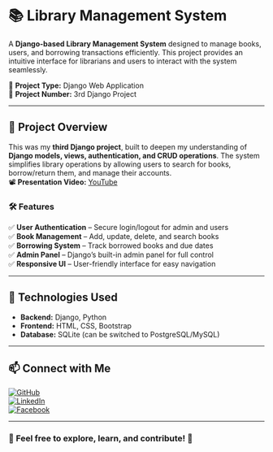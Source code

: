 # 📚 Library Management System  

A **Django-based Library Management System** designed to manage books, users, and borrowing transactions efficiently. This project provides an intuitive interface for librarians and users to interact with the system seamlessly.  

🔹 **Project Type:** Django Web Application  
🔹 **Project Number:** 3rd Django Project  

---

## 📌 Project Overview  
This was my **third Django project**, built to deepen my understanding of **Django models, views, authentication, and CRUD operations**. The system simplifies library operations by allowing users to search for books, borrow/return them, and manage their accounts.  
📽 **Presentation Video:** [YouTube](https://youtu.be/d0XZmHHVIoo?si=axVAj9AKYGp3oCr1) 

### 🛠 Features  
✅ **User Authentication** – Secure login/logout for admin and users  
✅ **Book Management** – Add, update, delete, and search books  
✅ **Borrowing System** – Track borrowed books and due dates  
✅ **Admin Panel** – Django’s built-in admin panel for full control  
✅ **Responsive UI** – User-friendly interface for easy navigation  

---

## 🚀 Technologies Used  
- **Backend:** Django, Python  
- **Frontend:** HTML, CSS, Bootstrap  
- **Database:** SQLite (can be switched to PostgreSQL/MySQL)  

---
## 📫 Connect with Me  
[![GitHub](https://img.shields.io/badge/GitHub-Profile-black?style=flat&logo=github)](https://github.com/Abu-Taher-Siddiki-Adnan)  
[![LinkedIn](https://img.shields.io/badge/LinkedIn-Connect-blue?style=flat&logo=linkedin)](https://www.linkedin.com/in/abu-taher-siddiki-adnan/)  
[![Facebook](https://img.shields.io/badge/Facebook-Profile-1877F2?style=flat&logo=facebook&logoColor=white)](https://www.facebook.com/adnan.siddik.282/)  

---

### 🎯 Feel free to explore, learn, and contribute! 🚀   

